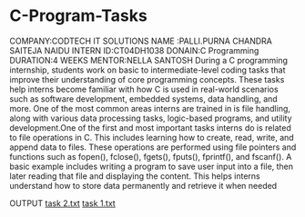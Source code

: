 # C-Program-Tasks
COMPANY:CODTECH IT SOLUTIONS
NAME   :PALLI.PURNA CHANDRA SAITEJA NAIDU
INTERN ID:CT04DH1038
DONAIN:C Programming
DURATION:4 WEEKS
MENTOR:NELLA SANTOSH
During a C programming internship, students work on basic to intermediate-level coding tasks that improve their understanding of core programming concepts. These tasks help interns become familiar with how C is used in real-world scenarios such as software development, embedded systems, data handling, and more. One of the most common areas interns are trained in is file handling, along with various data processing tasks, logic-based programs, and utility development.One of the first and most important tasks interns do is related to file operations in C. This includes learning how to create, read, write, and append data to files. These operations are performed using file pointers and functions such as fopen(), fclose(), fgets(), fputs(), fprintf(), and fscanf(). A basic example includes writing a program to save user input into a file, then later reading that file and displaying the content. This helps interns understand how to store data permanently and retrieve it when needed   


OUTPUT
[task 2.txt](https://github.com/user-attachments/files/21050453/task.2.txt)
[task 1.txt](https://github.com/user-attachments/files/21050431/task.1.txt)
